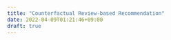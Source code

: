 ```yaml
---
title: "Counterfactual Review-based Recommendation"
date: 2022-04-09T01:21:46+09:00
draft: true
---
```



